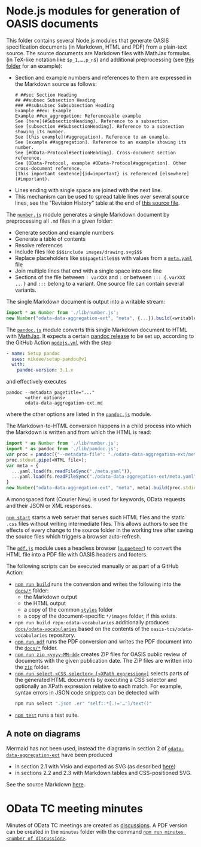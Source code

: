 # Node.js modules for generation of OASIS documents

This folder contains several Node.js modules that generate OASIS specification documents (in Markdown, HTML and PDF) from a plain-text source. The source documents are Markdown files with MathJax formulas (in TeX-like notation like `$p_1,…,p_n$`) and additional preprocessing (see [this folder](../odata-data-aggregation-ext) for an example):

- Section and example numbers and references to them are expressed in the Markdown source as follows:
  ```
  # ##sec Section Heading
  ## ##subsec Subsection Heading
  ### ##subsubsec Subsubsection Heading
  Example ##ex: Example
  Example ##ex_aggregation: Referenceable example
  See [here](#SubsectionHeading). Reference to a subsection.
  See [subsection ##SubsectionHeading]. Reference to a subsection showing its number.
  See [this example](#aggregation). Reference to an example.
  See [example ##aggregation]. Reference to an example showing its number.
  See [#OData-Protocol#SectionHeading]. Cross-document section reference.
  See [OData-Protocol, example #OData-Protocol#aggregation]. Other cross-document reference.
  [This important sentence]{id=important} is referenced [elsewhere](#important).
  ```
- Lines ending with single space are joined with the next line.
- This mechanism can be used to spread table lines over several source lines, see the "Revision History" table at the end of [this source file](../odata-data-aggregation-ext/8%20Conformance.md).

The [`number.js`](number.js) module generates a single Markdown document by preprocessing all `.md` files in a given folder:

- Generate section and example numbers
- Generate a table of contents
- Resolve references
- Include files like `$$$include images/drawing.svg$$$`
- Replace placeholders like `$$$pagetitle$$$` with values from a [`meta.yaml`](../odata-data-aggregation-ext/meta.yaml) file
- Join multiple lines that end with a single space into one line
- Sections of the file between `: varXXX` and `:` or between `::: {.varXXX ...}` and `:::` belong to a variant. One source file can contain several variants.

The single Markdown document is output into a writable stream:

```js
import * as Number from './lib/number.js';
new Number("odata-data-aggregation-ext", "meta", {...}).build(«writable stream»);
```

The [`pandoc.js`](pandoc.js) module converts this single Markdown document to HTML with [MathJax](https://www.mathjax.org/). It expects a certain [pandoc release](https://github.com/jgm/pandoc/releases) to be set up, according to the GitHub Action [`nodejs.yml`](../.github/workflows/nodejs.yml) with the step

```yaml
- name: Setup pandoc
  uses: nikeee/setup-pandoc@v1
  with:
    pandoc-version: 3.1.x
```

and effectively executes

```
pandoc --metadata pagetitle="..."
       <other options>
       odata-data-aggregation-ext.md
```

where the other options are listed in the [`pandoc.js`](pandoc.js) module.

The Markdown-to-HTML conversion happens in a child process into which the Markdown is written and from which the HTML is read:

```js
import * as Number from './lib/number.js';
import * as pandoc from './lib/pandoc.js';
var proc = pandoc({"--metadata-file": "./odata-data-aggregation-ext/meta.yaml"});
proc.stdout.pipe(«HTML file»);
var meta = {
  ...yaml.load(fs.readFileSync("./meta.yaml")),
  ...yaml.load(fs.readFileSync("./odata-data-aggregation-ext/meta.yaml"))
}
new Number("odata-data-aggregation-ext", "meta", meta).build(proc.stdin);
```

A monospaced font (Courier New) is used for keywords, OData requests and their JSON or XML responses.

[`npm start`](server.js) starts a web server that serves such HTML files and the static `.css` files without writing intermediate files. This allows authors to see the effects of every change to the source folder in the working tree after saving the source files which triggers a browser auto-refresh.

The [`pdf.js`](pdf.js) module uses a headless browser ([`puppeteer`](https://github.com/puppeteer/puppeteer#puppeteer)) to convert the HTML file into a PDF file with OASIS headers and footers.

The following scripts can be executed manually or as part of a GitHub Action:

- [`npm run build`](build.js) runs the conversion and writes the following into the [`docs/*`](../docs) folder:
  - the Markdown output
  - the HTML output
  - a copy of the common [`styles`](../styles) folder
  - a copy of the document-specific `*/images` folder, if this exists.
- `npm run build repo:odata-vocabularies` additionally produces [`docs/odata-vocabularies`](../docs/odata-vocabularies) based on the contents of the `oasis-tcs/odata-vocabularies` repository.
- [`npm run pdf`](build-pdf.mjs) runs the PDF conversion and writes the PDF document into the [`docs/*`](../docs) folder.
- [`npm run zip <yyyy-MM-dd>`](zip.js) creates ZIP files for OASIS public review of documents with the given publication date. The ZIP files are written into the [`zip`](../zip) folder.
- [`npm run select <CSS selector> [<XPath expression>]`](selector.mjs) selects parts of the generated HTML documents by executing a CSS selector and optionally an XPath expression relative to each match. For example, syntax errors in JSON code snippets can be detected with
  ```sh
  npm run select ".json .er" "self::*[.!='…']/text()"
  ```
- [`npm test`](../test) runs a test suite.

## A note on diagrams

Mermaid has not been used, instead the diagrams in section 2 of [`odata-data-aggregation-ext`](../odata-data-aggregation-ext) have been produced

- in section 2.1 with Visio and exported as SVG (as described [here](../odata-data-aggregation-ext/diagrams))
- in sections 2.2 and 2.3 with Markdown tables and CSS-positioned SVG.

See the source Markdown [here](../odata-data-aggregation-ext/1%20Introduction.md).

# OData TC meeting minutes

Minutes of OData TC meetings are created as [discussions](/oasis-tcs/odata-specs/discussions/categories/minutes). A PDF version can be created in the `minutes` folder with the command [`npm run minutes <number of discussion>`](minutes.mjs).
